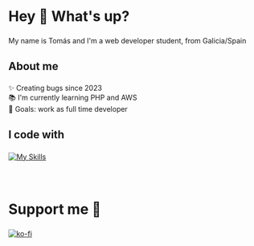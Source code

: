 ###

<h1 align="left">Hey 👋 What's up?</h1>

###

<p align="left">My name is Tomás and I'm a web developer student, from Galicia/Spain</p>

###

<h2 align="left">About me</h2>

###

<p align="left">✨ Creating bugs since 2023<br>📚 I'm currently learning PHP and AWS<br>🎯 Goals: work as full time developer</p>

###

<h2 align="left">I code with</h2>

###
<div align="left">

  [![My Skills](https://skillicons.dev/icons?i=html,css,js,php,java,mysql,bash,git,bootstrap,nodejs,docker&theme=dark)](https://skillicons.dev)

  <!--
  <img src="https://cdn.jsdelivr.net/gh/devicons/devicon/icons/html5/html5-plain-wordmark.svg" height="40" alt="html5 logo"  />
  <img width="12" />
  
  <img src="https://cdn.jsdelivr.net/gh/devicons/devicon/icons/css3/css3-plain-wordmark.svg" height="40" alt="css3 logo"  />
  <img width="12" />
  
  <img src="https://cdn.jsdelivr.net/gh/devicons/devicon/icons/javascript/javascript-original.svg" height="40" alt="javascript logo"  />
  <img width="12" />
      
  <img src="https://cdn.jsdelivr.net/gh/devicons/devicon/icons/php/php-original.svg" height="40" alt="php logo"  />
  <img width="12" />
    
  <img src="https://cdn.jsdelivr.net/gh/devicons/devicon/icons/java/java-original-wordmark.svg" height="40" alt="java logo"  />
  <img width="12" />
  
  <img src="https://cdn.jsdelivr.net/gh/devicons/devicon/icons/git/git-original-wordmark.svg" height="40" alt="git logo"  />
  <img width="12" />

  <img src="https://cdn.jsdelivr.net/gh/devicons/devicon/icons/bootstrap/bootstrap-original-wordmark.svg" height="40" alt="bootstrap logo"  />
  <img width="12" />

  <img src="https://cdn.jsdelivr.net/gh/devicons/devicon/icons/nodejs/nodejs-original-wordmark.svg" height="40" alt="nodejs logo"  />
  <img width="12" />
  
  <img src="https://cdn.jsdelivr.net/gh/devicons/devicon/icons/docker/docker-plain-wordmark.svg" height="40" alt="docker logo"  />
  -->
  
</div>

###
<br>

<h1 align="left">Support me 🧉</h1>

###

[![ko-fi](https://ko-fi.com/img/githubbutton_sm.svg)](https://ko-fi.com/I2I1YK0NX)

###
